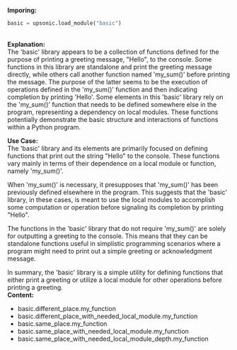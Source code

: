 <b class="custom_code_highlight_green">Imporing:</b><br>
```python
basic = upsonic.load_module("basic")
```
<br><b class="custom_code_highlight_green">Explanation:</b><br>The 'basic' library appears to be a collection of functions defined for the purpose of printing a greeting message, "Hello", to the console. Some functions in this library are standalone and print the greeting message directly, while others call another function named 'my_sum()' before printing the message. The purpose of the latter seems to be the execution of operations defined in the 'my_sum()' function and then indicating completion by printing 'Hello'. Some elements in this 'basic' library rely on the 'my_sum()' function that needs to be defined somewhere else in the program, representing a dependency on local modules. These functions potentially demonstrate the basic structure and interactions of functions within a Python program.

<b class="custom_code_highlight_green">Use Case:</b><br>The 'basic' library and its elements are primarily focused on defining functions that print out the string "Hello" to the console. These functions vary mainly in terms of their dependence on a local module or function, namely 'my_sum()'. 

When 'my_sum()' is necessary, it presupposes that 'my_sum()' has been previously defined elsewhere in the program. This suggests that the 'basic' library, in these cases, is meant to use the local modules to accomplish some computation or operation before signaling its completion by printing "Hello".

The functions in the 'basic' library that do not require 'my_sum()' are solely for outputting a greeting to the console. This means that they can be standalone functions useful in simplistic programming scenarios where a program might need to print out a simple greeting or acknowledgment message.

In summary, the 'basic' library is a simple utility for defining functions that either print a greeting or utilize a local module for other operations before printing a greeting.
<br><b class="custom_code_highlight_green">Content:</b><br>
  - basic.different_place.my_function
  - basic.different_place_with_needed_local_module.my_function
  - basic.same_place.my_function
  - basic.same_place_with_needed_local_module.my_function
  - basic.same_place_with_needed_local_module_depth.my_function
